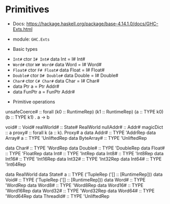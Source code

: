 # Primitives

* Docs: https://hackage.haskell.org/package/base-4.14.1.0/docs/GHC-Exts.html
* module: `GHC.Exts`


* Basic types

- `Int#`    ctor `I# Int#`      data Int    = I# Int#
- `Word#`   ctor `W# Word#`     data Word   = I# Word#
- `Float#`  ctor `F# Float#`    data Float  = I# Float#
- `Double#` ctor `D# Double#`   data Double = I# Double#
- `Char#`   ctor `C# Char#`     data Char   = I# Char#
- data Ptr a    = Ptr Addr#
- data FunPtr a = FunPtr Addr#


* Primitive operations

unsafeCoerce# :: forall (k0 :: RuntimeRep) (k1 :: RuntimeRep) 
                        (a :: TYPE k0)     (b :: TYPE k1)    . a -> b

void#           :: Void#
realWorld#      :: State# RealWorld
nullAddr#       :: Addr#
magicDict       :: a
proxy#          :: forall k (a :: k). Proxy# a
data Addr#      :: TYPE 'AddrRep
data Array# a   :: TYPE 'UnliftedRep
data ByteArray# :: TYPE 'UnliftedRep

data Char#   :: TYPE 'WordRep
data Double# :: TYPE 'DoubleRep
data Float#  :: TYPE 'FloatRep
data Int#    :: TYPE 'IntRep
data Int8#   :: TYPE 'Int8Rep
data Int16#  :: TYPE 'Int16Rep
data Int32#  :: TYPE 'Int32Rep
data Int64#  :: TYPE 'Int64Rep

data RealWorld
data State# a :: TYPE ('TupleRep ('[] :: [RuntimeRep]))
data Void# :: TYPE ('TupleRep ('[] :: [RuntimeRep]))
data Word# :: TYPE 'WordRep
data Word8# :: TYPE 'Word8Rep
data Word16# :: TYPE 'Word16Rep
data Word32# :: TYPE 'Word32Rep
data Word64# :: TYPE 'Word64Rep
data ThreadId# :: TYPE 'UnliftedRep
